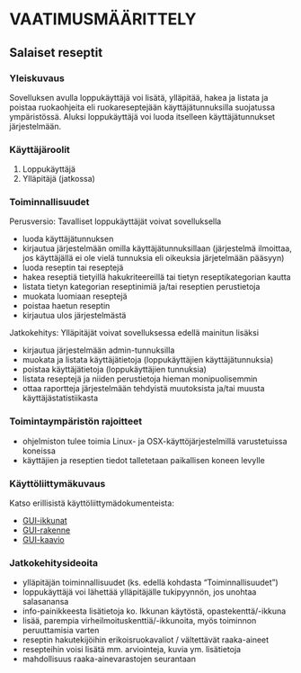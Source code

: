 # VAATIMUSMÄÄRITTELY

## Salaiset reseptit


### Yleiskuvaus

Sovelluksen avulla loppukäyttäjä voi lisätä, ylläpitää, hakea ja listata ja poistaa ruokaohjeita eli ruokareseptejään käyttäjätunnuksilla suojatussa ympäristössä. Aluksi loppukäyttäjä voi luoda itselleen käyttäjätunnukset järjestelmään.


### Käyttäjäroolit

1. Loppukäyttäjä
1. Ylläpitäjä (jatkossa)


### Toiminnallisuudet

Perusversio: Tavalliset loppukäyttäjät voivat sovelluksella
* luoda käyttäjätunnuksen 
* kirjautua järjestelmään omilla käyttäjätunnuksillaan (järjestelmä ilmoittaa, jos käyttäjällä ei ole vielä tunnuksia eli oikeuksia järjetelmään pääsyyn)
* luoda reseptin tai reseptejä
* hakea reseptiä tietyillä hakukriteereillä tai tietyn reseptikategorian kautta
* listata tietyn kategorian reseptinimiä ja/tai reseptien perustietoja
* muokata luomiaan reseptejä
* poistaa haetun reseptin
* kirjautua ulos järjestelmästä

Jatkokehitys: Ylläpitäjät voivat sovelluksessa edellä mainitun lisäksi
* kirjautua järjestelmään admin-tunnuksilla
* muokata ja listata käyttäjätietoja (loppukäyttäjien käyttäjätunnuksia)
* poistaa käyttäjätietoja (loppukäyttäjien tunnuksia)
* listata reseptejä ja niiden perustietoja hieman monipuolisemmin
* ottaa raportteja järjestelmään tehdyistä muutoksista ja/tai muusta käyttäjästatistiikasta
    
    
### Toimintaympäristön rajoitteet

* ohjelmiston tulee toimia Linux- ja OSX-käyttöjärjestelmillä varustetuissa koneissa
* käyttäjien ja reseptien tiedot talletetaan paikallisen koneen levylle
    
   
### Käyttöliittymäkuvaus

Katso erillisistä käyttöliittymädokumenteista:
* [GUI-ikkunat](https://github.com/a-bzzzz/ot-harjoitustyo/blob/master/dokumentaatio/GUI/GUI-ikkunat.pdf)
* [GUI-rakenne](https://github.com/a-bzzzz/ot-harjoitustyo/blob/master/dokumentaatio/GUI/GUI-rakenne.md)
* [GUI-kaavio](https://github.com/a-bzzzz/ot-harjoitustyo/blob/master/dokumentaatio/GUI/GUI-kaavio.pdf)
    
    
### Jatkokehitysideoita

* ylläpitäjän toiminnallisuudet (ks. edellä kohdasta “Toiminnallisuudet”)
* loppukäyttäjä voi lähettää ylläpitäjälle tukipyynnön, jos unohtaa salasanansa
* info-painikkeesta lisätietoja ko. Ikkunan käytöstä, opastekenttä/-ikkuna
* lisää, parempia virheilmoituskenttiä/-ikkunoita, myös toiminnon peruuttamisia varten
* reseptin hakutekijöihin erikoisruokavaliot / vältettävät raaka-aineet
* resepteihin voisi lisätä mm. arviointeja, kuvia ym. lisätietoja
* mahdollisuus raaka-ainevarastojen seurantaan
